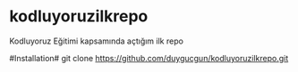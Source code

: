# kodluyoruzilkrepo
Kodluyoruz Eğitimi kapsamında açtığım ilk repo


#Installation#
git clone https://github.com/duygucgun/kodluyoruzilkrepo.git

